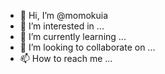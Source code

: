 - 👋 Hi, I’m @momokuia
- 👀 I’m interested in ...
- 🌱 I’m currently learning ...
- 💞️ I’m looking to collaborate on ...
- 📫 How to reach me ...

<!---
momokuia/momokuia is a ✨ special ✨ repository because its `README.md` (this file) appears on your GitHub profile.
You can click the Preview link to take a look at your changes.
--->
